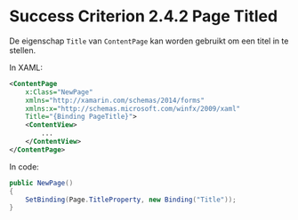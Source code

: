 # Success Criterion 2.4.2 Page Titled

De eigenschap `Title` van `ContentPage` kan worden gebruikt om een titel in te stellen.

In XAML:

```xml
<ContentPage
    x:Class="NewPage"
    xmlns="http://xamarin.com/schemas/2014/forms"
    xmlns:x="http://schemas.microsoft.com/winfx/2009/xaml"
    Title="{Binding PageTitle}">
    <ContentView>
        ...
    </ContentView>
</ContentPage>
```

In code:

```csharp
public NewPage()
{
    SetBinding(Page.TitleProperty, new Binding("Title")); 
}
```
